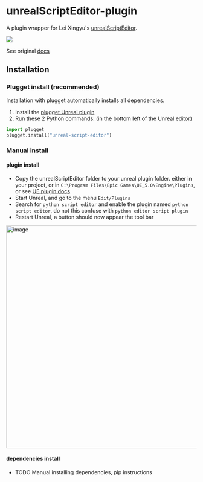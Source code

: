 # unrealScriptEditor-plugin
A plugin wrapper for Lei Xingyu's [unrealScriptEditor](https://github.com/leixingyu/unrealScriptEditor).

![](https://camo.githubusercontent.com/043f1b6edea7f5e80a6f55f139d623047ed75c12765e25c891a9d387570933f8/68747470733a2f2f692e696d6775722e636f6d2f4b736369786c552e706e67)

See original [docs](PythonScriptEditor/Content/Python/unrealScriptEditor/README.md)

## Installation
### Plugget install (recommended)
Installation with plugget automatically installs all dependencies.
1. Install the [plugget Unreal plugin](https://github.com/hannesdelbeke/plugget-unreal)
2. Run these 2 Python commands: (in the bottom left of the Unreal editor) 
```python
import plugget
plugget.install("unreal-script-editor")
```

### Manual install

#### plugin install
- Copy the unrealScriptEditor folder to your unreal plugin folder. either in your project, or in `C:\Program Files\Epic Games\UE_5.0\Engine\Plugins`, or see [UE plugin docs](https://docs.unrealengine.com/5.0/en-US/plugins-in-unreal-engine/)
- Start Unreal, and go to the menu `Edit/Plugins`
- Search for `python script editor` and enable the plugin named `python script editor`, do not this confuse with `python editor script plugin`
- Restart Unreal, a button should now appear the tool bar
<img width="590" alt="image" src="https://user-images.githubusercontent.com/3758308/232469631-7b457d0c-3f18-409c-b725-8f8d1cb0de01.png">

#### dependencies install
- TODO Manual installing dependencies, pip instructions
